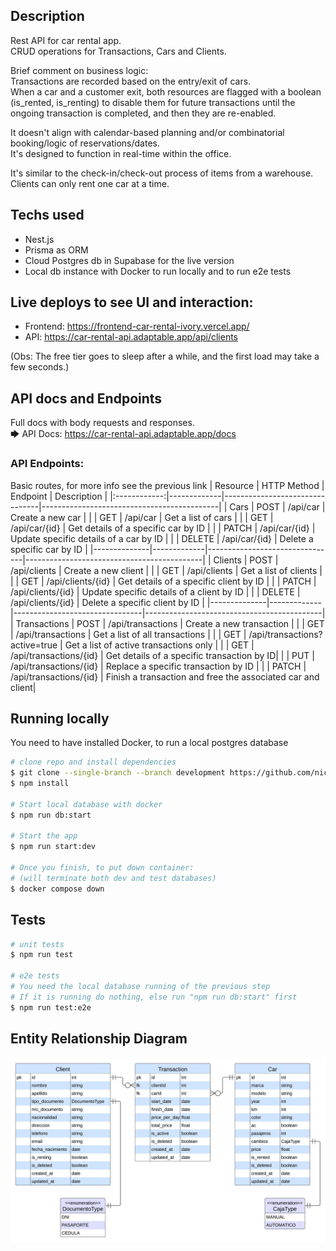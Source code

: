 ## Description
Rest API for car rental app.  
CRUD operations for Transactions, Cars and Clients.

Brief comment on business logic:  
Transactions are recorded based on the entry/exit of cars.  
When a car and a customer exit, both resources are flagged with a boolean (is_rented, is_renting) to disable them for future transactions until the ongoing transaction is completed, and then they are re-enabled. 

It doesn't align with calendar-based planning and/or combinatorial booking/logic of reservations/dates.  
It's designed to function in real-time within the office.  

It's similar to the check-in/check-out process of items from a warehouse.  
Clients can only rent one car at a time.

## Techs used
- Nest.js
- Prisma as ORM
- Cloud Postgres db in Supabase for the live version
- Local db instance with Docker to run locally and to run e2e tests

## Live deploys to see UI and interaction:
- Frontend: https://frontend-car-rental-ivory.vercel.app/
- API: https://car-rental-api.adaptable.app/api/clients

(Obs: The free tier goes to sleep after a while, and the first load may take a few seconds.)

## API docs and Endpoints
Full docs with body requests and responses.  
🡆 API Docs: https://car-rental-api.adaptable.app/docs

### API Endpoints:
Basic routes, for more info see the previous link
| Resource     | HTTP Method | Endpoint                       | Description                                |
|:------------:|-------------|--------------------------------|--------------------------------------------|
|     Cars     | POST        | /api/car                       | Create a new car                           |
|              | GET         | /api/car                       | Get a list of cars                         |
|              | GET         | /api/car/{id}                  | Get details of a specific car by ID        |
|              | PATCH       | /api/car/{id}                  | Update specific details of a car by ID     |
|              | DELETE      | /api/car/{id}                  | Delete a specific car by ID                |
|--------------|-------------|--------------------------------|--------------------------------------------|
|   Clients    | POST        | /api/clients                   | Create a new client                        |
|              | GET         | /api/clients                   | Get a list of clients                      |
|              | GET         | /api/clients/{id}              | Get details of a specific client by ID     |
|              | PATCH       | /api/clients/{id}              | Update specific details of a client by ID  |
|              | DELETE      | /api/clients/{id}              | Delete a specific client by ID             |
|--------------|-------------|--------------------------------|--------------------------------------------|
| Transactions | POST        | /api/transactions              | Create a new transaction                   |
|              | GET         | /api/transactions              | Get a list of all transactions             |
|              | GET         | /api/transactions?active=true  | Get a list of active transactions only                |
|              | GET         | /api/transactions/{id}         | Get details of a specific transaction by ID|
|              | PUT         | /api/transactions/{id}         | Replace a specific transaction by ID       |
|              | PATCH       | /api/transactions/{id}         | Finish a transaction and free the associated car and client|


## Running locally
You need to have installed Docker, to run a local postgres database
```bash
# clone repo and install dependencies
$ git clone --single-branch --branch development https://github.com/nico-bt/backend-car-rental-API.git
$ npm install

# Start local database with docker
$ npm run db:start

# Start the app
$ npm run start:dev

# Once you finish, to put down container:
# (will terminate both dev and test databases)
$ docker compose down
```

## Tests

```bash
# unit tests
$ npm run test

# e2e tests
# You need the local database running of the previous step
# If it is running do nothing, else run "npm run db:start" first
$ npm run test:e2e
```

## Entity Relationship Diagram
![Entities Diagram](./car_rent_erd.jpeg)
